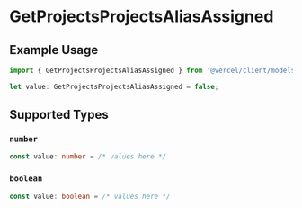 # GetProjectsProjectsAliasAssigned

## Example Usage

```typescript
import { GetProjectsProjectsAliasAssigned } from '@vercel/client/models/operations';

let value: GetProjectsProjectsAliasAssigned = false;
```

## Supported Types

### `number`

```typescript
const value: number = /* values here */
```

### `boolean`

```typescript
const value: boolean = /* values here */
```
